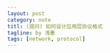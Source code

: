 ```yaml
---
layout: post
category: note
titl: (提问) 如何设计应用层协议格式
tagline: by 浅墨
tags: [network, protocol]
---
```

